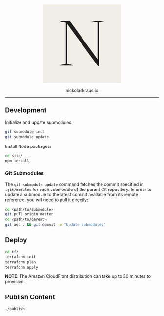 <div align="center">
  <a href="https://nickolaskraus.io">
    <img src="https://raw.githubusercontent.com/nickolashkraus/nickolaskraus-io/master/site/static/logo.png" width="256" />
  </a>
  <p align="center">nickolaskraus.io</p>
</div>

---

## Development

Initialize and update submodules:

```bash
git submodule init
git submodule update
```

Install Node packages:

```bash
cd site/
npm install
```

### Git Submodules

The `git submodule update` command fetches the commit specified in
`.git/modules` for each submodule of the parent Git repository. In order to
update a submodule to the latest commit available from its remote reference,
you will need to pull it directly:

```bash
cd <path/to/submodule>
git pull origin master
cd <path/to/parent>
git add . && git commit -m "Update submodules"
```

## Deploy

```bash
cd tf/
terraform init
terraform plan
terraform apply
```

**NOTE**: The Amazon CloudFront distribution can take up to 30 minutes to
provision.

## Publish Content

```bash
./publish
```
